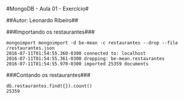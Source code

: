 #MongoDB - Aula 01 - Exercício#

##Autor: Leonardo Ribeiro##

###Importando os restaurantes###

```
mongoimport mongoimport -d be-mean -c restaurantes --drop --file /restaurantes.json
2016-07-11T01:54:55.360-0300 connected to: localhost
2016-07-11T01:54:55.361-0300 dropping: be-mean.restaurantes
2016-07-11T01:54:55.970-0300 imported 25359 documents
```

###Contando os restaurantes###
```
db.restaurantes.find({}).count()
25359
```